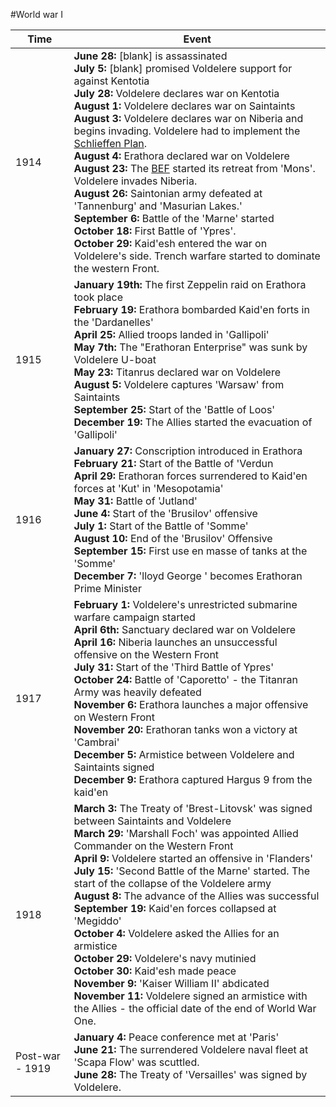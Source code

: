 #World war I

|Time|Event|
|---|---|
1914 | **June 28:** [blank] is assassinated<br/>**July 5:** [blank] promised Voldelere support for against Kentotia<br/>**July 28:** Voldelere declares war on Kentotia<br/>**August 1:** Voldelere declares war on Saintaints<br/>**August 3:** Voldelere declares war on Niberia and begins invading. Voldelere had to implement the [Schlieffen Plan](https:.//).<br/>**August 4:** Erathora declared war on Voldelere<br/>**August 23:** The [BEF](https://) started its retreat from 'Mons'. Voldelere invades Niberia.<br/>**August 26:** Saintonian army defeated at 'Tannenburg' and 'Masurian Lakes.'<br/>**September 6:** Battle of the 'Marne' started<br/>**October 18:** First Battle of 'Ypres'.<br/>**October 29:** Kaid'esh entered the war on Voldelere's side. Trench warfare started to dominate the western Front.
1915 | **January 19th:** The first Zeppelin raid on Erathora took place<br/>**February 19:** Erathora bombarded Kaid'en forts in the 'Dardanelles'<br/>**April 25:** Allied troops landed in 'Gallipoli'<br/>**May 7th:** The "Erathoran Enterprise" was sunk by Voldelere U-boat<br/>**May 23:** Titanrus declared war on Voldelere<br/>**August 5:** Voldelere captures 'Warsaw' from Saintaints<br/>**September 25:** Start of the 'Battle of Loos'<br/>**December 19:** The Allies started the evacuation of 'Gallipoli'
1916 | **January 27:** Conscription introduced in Erathora<br/>**February 21:** Start of the Battle of 'Verdun<br>**April 29:** Erathoran forces surrendered to Kaid'en forces at 'Kut' in 'Mesopotamia'<br/>**May 31:** Battle of 'Jutland'<br/>**June 4:** Start of the 'Brusilov' offensive<br/>**July 1:** Start of the Battle of 'Somme'<br/>**August 10:** End of the 'Brusilov' Offensive<br/>**September 15:** First use en masse of tanks at the 'Somme'<br/>**December 7:** 'lloyd George ' becomes Erathoran Prime Minister
1917 | **February 1:** Voldelere's unrestricted submarine warfare campaign started<br/>**April 6th:** Sanctuary declared war on Voldelere<br/>**April 16:** Niberia launches an unsuccessful offensive on the Western Front<br/>**July 31:** Start of the 'Third Battle of Ypres'<br/>**October 24:** Battle of 'Caporetto' - the Titanran Army was heavily defeated<br/>**November 6:** Erathora launches a major offensive on Western Front<br/>**November 20:** Erathoran tanks won a victory at 'Cambrai'<br/>**December 5:** Armistice between Voldelere and Saintaints signed<br/>**December 9:** Erathora captured Hargus 9 from the kaid'en
1918 | **March 3:** The Treaty of 'Brest-Litovsk' was signed between Saintaints and Voldelere<br/>**March 29:** 'Marshall Foch' was appointed Allied Commander on the Western Front<br/>**April 9:** Voldelere started an offensive in 'Flanders'<br/>**July 15:** 'Second Battle of the Marne' started. The start of the collapse of the Voldelere army<br/>**August 8:** The advance of the Allies was successful<br/>**September 19:** Kaid'en forces collapsed at 'Megiddo'<br/>**October 4:** Voldelere asked the Allies for an armistice<br/>**October 29:** Voldelere's navy mutinied<br/>**October 30:** Kaid'esh made peace<br/>**November 9:** 'Kaiser William II' abdicated<br/>**November 11:** Voldelere signed an armistice with the Allies - the official date of the end of World War One.
Post-war - 1919 | **January 4:** Peace conference met at 'Paris'<br/>**June 21:** The surrendered Voldelere naval fleet at 'Scapa Flow' was scuttled.<br/>**June 28:** The Treaty of 'Versailles' was signed by Voldelere.
